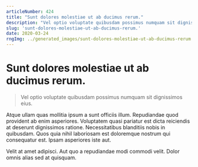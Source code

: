 ```yaml
---
articleNumber: 424
title: "Sunt dolores molestiae ut ab ducimus rerum."
description: "Vel optio voluptate quibusdam possimus numquam sit dignissimos eius."
slug: 'sunt-dolores-molestiae-ut-ab-ducimus-rerum.'
date: 2020-03-24
rngImg: ../generated_images/sunt-dolores-molestiae-ut-ab-ducimus-rerum..jpg
---
```


# Sunt dolores molestiae ut ab ducimus rerum.

> Vel optio voluptate quibusdam possimus numquam sit dignissimos eius.

Atque ullam quas mollitia ipsum a sunt officiis illum. Repudiandae quod provident ab enim asperiores. Voluptatem quasi pariatur est dicta reiciendis at deserunt dignissimos ratione. Necessitatibus blanditiis nobis in quibusdam. Quos quia nihil laboriosam est doloremque nostrum qui consequatur est. Ipsam asperiores iste aut.
 Velit at amet adipisci. Aut quo a repudiandae modi commodi velit. Dolor omnis alias sed at quisquam.
